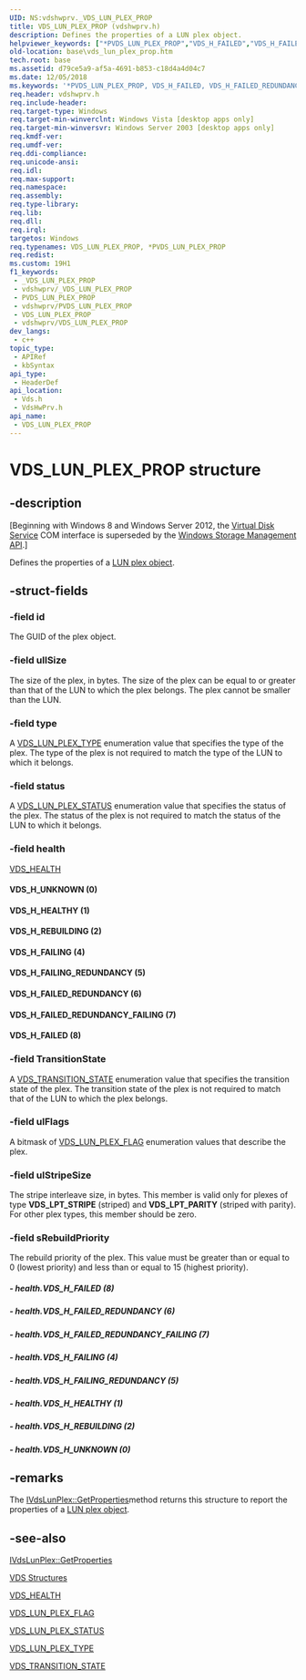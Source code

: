 ```yaml
---
UID: NS:vdshwprv._VDS_LUN_PLEX_PROP
title: VDS_LUN_PLEX_PROP (vdshwprv.h)
description: Defines the properties of a LUN plex object.
helpviewer_keywords: ["*PVDS_LUN_PLEX_PROP","VDS_H_FAILED","VDS_H_FAILED_REDUNDANCY","VDS_H_FAILED_REDUNDANCY_FAILING","VDS_H_FAILING","VDS_H_FAILING_REDUNDANCY","VDS_H_HEALTHY","VDS_H_REBUILDING","VDS_H_UNKNOWN","VDS_LUN_PLEX_PROP","VDS_LUN_PLEX_PROP structure [VDS]","base.vds_lun_plex_prop","vds/_VDS_LUN_PLEX_PROP","vdshwprv/_VDS_LUN_PLEX_PROP"]
old-location: base\vds_lun_plex_prop.htm
tech.root: base
ms.assetid: d79ce5a9-af5a-4691-b853-c18d4a4d04c7
ms.date: 12/05/2018
ms.keywords: '*PVDS_LUN_PLEX_PROP, VDS_H_FAILED, VDS_H_FAILED_REDUNDANCY, VDS_H_FAILED_REDUNDANCY_FAILING, VDS_H_FAILING, VDS_H_FAILING_REDUNDANCY, VDS_H_HEALTHY, VDS_H_REBUILDING, VDS_H_UNKNOWN, VDS_LUN_PLEX_PROP, VDS_LUN_PLEX_PROP structure [VDS], base.vds_lun_plex_prop, vds/_VDS_LUN_PLEX_PROP, vdshwprv/_VDS_LUN_PLEX_PROP'
req.header: vdshwprv.h
req.include-header: 
req.target-type: Windows
req.target-min-winverclnt: Windows Vista [desktop apps only]
req.target-min-winversvr: Windows Server 2003 [desktop apps only]
req.kmdf-ver: 
req.umdf-ver: 
req.ddi-compliance: 
req.unicode-ansi: 
req.idl: 
req.max-support: 
req.namespace: 
req.assembly: 
req.type-library: 
req.lib: 
req.dll: 
req.irql: 
targetos: Windows
req.typenames: VDS_LUN_PLEX_PROP, *PVDS_LUN_PLEX_PROP
req.redist: 
ms.custom: 19H1
f1_keywords:
 - _VDS_LUN_PLEX_PROP
 - vdshwprv/_VDS_LUN_PLEX_PROP
 - PVDS_LUN_PLEX_PROP
 - vdshwprv/PVDS_LUN_PLEX_PROP
 - VDS_LUN_PLEX_PROP
 - vdshwprv/VDS_LUN_PLEX_PROP
dev_langs:
 - c++
topic_type:
 - APIRef
 - kbSyntax
api_type:
 - HeaderDef
api_location:
 - Vds.h
 - VdsHwPrv.h
api_name:
 - VDS_LUN_PLEX_PROP
---
```


# VDS_LUN_PLEX_PROP structure


## -description

<p class="CCE_Message">[Beginning with Windows 8 and Windows Server 2012, the <a href="/windows/desktop/VDS/virtual-disk-service-portal">Virtual Disk Service</a> COM interface is superseded by the <a href="/previous-versions/windows/desktop/stormgmt/windows-storage-management-api-portal">Windows Storage Management API</a>.]

Defines the properties of a <a href="/windows/desktop/VDS/lun-plex-object">LUN plex object</a>.

## -struct-fields

### -field id

The GUID of the plex object.

### -field ullSize

The size of the plex, in bytes. The size of the plex can be equal to or greater than that of the LUN to which the plex belongs. The plex cannot be smaller than the LUN.

### -field type

A <a href="/windows/desktop/api/vds/ne-vds-vds_lun_plex_type">VDS_LUN_PLEX_TYPE</a> enumeration value that specifies the type of the plex. The type of the plex is not required to match the type of the LUN to which it belongs.

### -field status

A <a href="/windows/desktop/api/vds/ne-vds-vds_lun_plex_status">VDS_LUN_PLEX_STATUS</a> enumeration value that specifies the status of the plex. The status of the plex is not required to match the status of the LUN to which it belongs.

### -field health

<a href="/windows/desktop/api/vdshwprv/ne-vdshwprv-vds_health">VDS_HEALTH</a>


#### VDS_H_UNKNOWN (0)



#### VDS_H_HEALTHY (1)



#### VDS_H_REBUILDING (2)



#### VDS_H_FAILING (4)



#### VDS_H_FAILING_REDUNDANCY (5)



#### VDS_H_FAILED_REDUNDANCY (6)



#### VDS_H_FAILED_REDUNDANCY_FAILING (7)



#### VDS_H_FAILED (8)

### -field TransitionState

A <a href="/windows/desktop/api/vdshwprv/ne-vdshwprv-vds_transition_state">VDS_TRANSITION_STATE</a> enumeration value that specifies the transition state of the plex.  The transition state of the plex is not required to match that of the LUN to which the plex belongs.

### -field ulFlags

A bitmask of <a href="/windows/desktop/api/vds/ne-vds-vds_lun_plex_flag">VDS_LUN_PLEX_FLAG</a> enumeration values that describe the plex.

### -field ulStripeSize

The stripe interleave size, in bytes. This member is valid only for plexes of type <b>VDS_LPT_STRIPE</b> (striped) and <b>VDS_LPT_PARITY</b> (striped with parity). For other plex types, this member should be zero.

### -field sRebuildPriority

The rebuild priority of the plex. This value must be greater than or equal to 0 (lowest priority) and less than or equal to 15 (highest priority).


##### - health.VDS_H_FAILED (8)


##### - health.VDS_H_FAILED_REDUNDANCY (6)


##### - health.VDS_H_FAILED_REDUNDANCY_FAILING (7)


##### - health.VDS_H_FAILING (4)


##### - health.VDS_H_FAILING_REDUNDANCY (5)


##### - health.VDS_H_HEALTHY (1)


##### - health.VDS_H_REBUILDING (2)


##### - health.VDS_H_UNKNOWN (0)

## -remarks

The <a href="/windows/desktop/api/vdshwprv/nf-vdshwprv-ivdslunplex-getproperties">IVdsLunPlex::GetProperties</a>method returns this structure to report the properties of a <a href="/windows/desktop/VDS/lun-plex-object">LUN plex object</a>.

## -see-also

<a href="/windows/desktop/api/vdshwprv/nf-vdshwprv-ivdslunplex-getproperties">IVdsLunPlex::GetProperties</a>



<a href="/windows/desktop/VDS/vds-structures">VDS Structures</a>



<a href="/windows/desktop/api/vdshwprv/ne-vdshwprv-vds_health">VDS_HEALTH</a>



<a href="/windows/desktop/api/vds/ne-vds-vds_lun_plex_flag">VDS_LUN_PLEX_FLAG</a>



<a href="/windows/desktop/api/vds/ne-vds-vds_lun_plex_status">VDS_LUN_PLEX_STATUS</a>



<a href="/windows/desktop/api/vds/ne-vds-vds_lun_plex_type">VDS_LUN_PLEX_TYPE</a>



<a href="/windows/desktop/api/vdshwprv/ne-vdshwprv-vds_transition_state">VDS_TRANSITION_STATE</a>